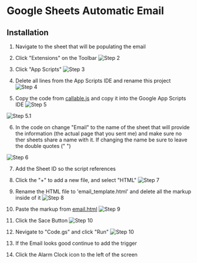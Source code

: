 # Google Sheets Automatic Email

## Installation
1. Navigate to the sheet that will be populating the email
2. Click "Extensions" on the Toolbar
![Step 2](./WI_Images/Screenshot%202025-05-24%20at%207.55.44 PM.png)


3. Click "App Scripts"
![Step 3](./WI_Images/Screenshot%202025-05-24%20at%207.58.43 PM.png)


4. Delete all lines from the App Scripts IDE and rename this project
![Step 4](./WI_Images/Screenshot%202025-05-24%20at%208.00.33 PM.png)


5. Copy the code from [callable.js](https://github.com/keagonbeatty/Ed_Project/blob/main/callable.js) and copy it into the Google App Scripts IDE
![Step 5](./WI_Images/Screenshot%202025-05-24%20at%208.33.52 PM.png)

![Step 5.1](./WI_Images/Screenshot%202025-05-24%20at%208.37.52 PM.png)

6. In the code on change "Email" to the name of the sheet that will provide the information (the actual page that you sent me) and make sure no ther sheets share a name with it. If changing the name be sure to leave the double quotes (" ")

![Step 6](./WI_Images/Screenshot%202025-05-24%20at%208.45.28 PM.png)

7. Add the Sheet ID so the script references 

7. Click the "+" to add a new file, and select "HTML"
![Step 7](./WI_Images/Screenshot%202025-05-24%20at%208.52.14 PM.png)

8. Rename the HTML file to 'email_template.html' and delete all the markup inside of it
![Step 8](./WI_Images/Screenshot%202025-05-24%20at%208.56.11 PM.png)

9. Paste the markup from [email.html](https://github.com/keagonbeatty/Ed_Project/blob/main/email.html)
![Step 9](./WI_Images/Screenshot%202025-05-24%20at%209.01.04 PM.png)

10. Click the Sace Button
![Step 10](./WI_Images/Screenshot%202025-05-24%20at%209.04.34 PM.png)

11. Nevigate to "Code.gs" and click "Run"
![Step 10](./WI_Images/Screenshot%202025-05-24%20at%209.08.22 PM.png)

12. If the Email looks good continue to add the trigger

13. Click the Alarm Clock icon to the left of the screen

